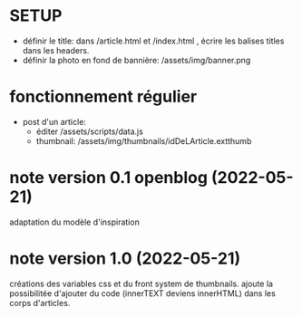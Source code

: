 
# SETUP

 - définir le title: dans /article.html et /index.html , écrire les balises titles dans les headers.
 - définir la photo en fond de bannière: /assets/img/banner.png

 # fonctionnement régulier

  - post d'un article: 
     - éditer /assets/scripts/data.js
     - thumbnail: /assets/img/thumbnails/idDeLArticle.extthumb

# note version 0.1 openblog (2022-05-21)
adaptation du modèle d'inspiration

# note version 1.0 (2022-05-21)
créations des variables css et du front system de thumbnails. ajoute la possibilitée d'ajouter du code (innerTEXT deviens innerHTML) dans les corps d'articles.